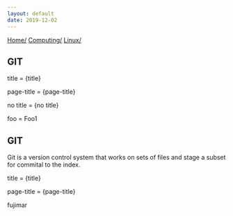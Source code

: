 ```yaml
---
layout: default
date: 2019-12-02
---
```

<div id="preamble">
<div class="sectionbody">
<div class="paragraph">
<p><span class="small"><a href="../../index.html">Home/</a></span>
<span class="small"><a href="../index.html">Computing/</a></span>
<span class="small"><a href="index.html">Linux/</a></span></p>
</div>
</div>
</div>
<div class="sect1">
<h2 id="_git">GIT</h2>
<div class="sectionbody">
<div class="paragraph">
<p>title = {title}</p>
</div>
<div class="paragraph">
<p>page-title = {page-title}</p>
</div>
<div class="paragraph">
<p>no title = {no title}</p>
</div>
<div class="paragraph">
<p>foo = Foo1</p>
</div>
</div>
</div>
<div class="sect1">
<h2 id="_git_2">GIT</h2>
<div class="sectionbody">
<div class="paragraph">
<p>Git is a version control system that works on sets of files and stage a subset for commital to the index.</p>
</div>
<div class="paragraph">
<p>title = {title}</p>
</div>
<div class="paragraph">
<p>page-title = {page-title}</p>
</div>
<div class="paragraph">
<p>fujimar</p>
</div>
</div>
</div>
